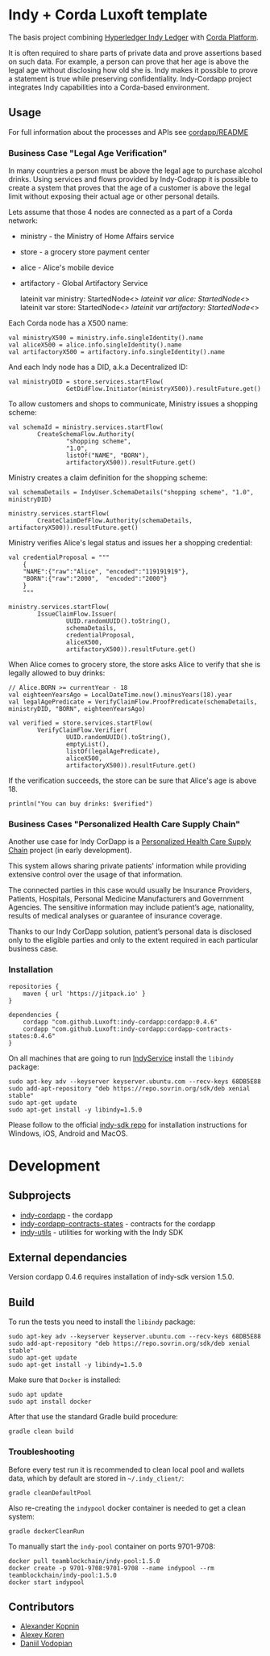 # Indy + Corda Luxoft template

The basis project combining [Hyperledger Indy Ledger](https://www.hyperledger.org/projects/hyperledger-indy) with [Corda Platform](https://www.corda.net/index.html).

It is often required to share parts of private data and prove assertions based on such data. 
For example, a person can prove that her age is above the legal age without disclosing how old she is.
Indy makes it possible to prove a statement is true while preserving confidentiality.
Indy-Cordapp project integrates Indy capabilities into a Corda-based environment.

## Usage

For full information about the processes and APIs see [cordapp/README](cordapp/README.md)

### Business Case "Legal Age Verification"
   
In many countries a person must be above the legal age to purchase alcohol drinks.
Using services and flows provided by Indy-Codrapp it is possible to create a system 
that proves that the age of a customer is above the legal limit without exposing their actual age or other personal details.
   
Lets assume that those 4 nodes are connected as a part of a Corda network:
 - ministry - the Ministry of Home Affairs service
 - store    - a grocery store payment center
 - alice    - Alice's mobile device
 - artifactory - Global Artifactory Service
 

    lateinit var ministry: StartedNode<*>
    lateinit var alice: StartedNode<*>
    lateinit var store: StartedNode<*>
    lateinit var artifactory: StartedNode<*>
    
Each Corda node has a X500 name:
    
    val ministryX500 = ministry.info.singleIdentity().name
    val aliceX500 = alice.info.singleIdentity().name
    val artifactoryX500 = artifactory.info.singleIdentity().name

And each Indy node has a DID, a.k.a Decentralized ID:

    val ministryDID = store.services.startFlow(
                    GetDidFlow.Initiator(ministryX500)).resultFuture.get()

To allow customers and shops to communicate, Ministry issues a shopping scheme:

    val schemaId = ministry.services.startFlow(
            CreateSchemaFlow.Authority(
                    "shopping scheme",
                    "1.0",
                    listOf("NAME", "BORN"),
                    artifactoryX500)).resultFuture.get()

Ministry creates a claim definition for the shopping scheme:

    val schemaDetails = IndyUser.SchemaDetails("shopping scheme", "1.0", ministryDID)

    ministry.services.startFlow(
            CreateClaimDefFlow.Authority(schemaDetails, artifactoryX500)).resultFuture.get()

Ministry verifies Alice's legal status and issues her a shopping credential:

    val credentialProposal = """
        {
        "NAME":{"raw":"Alice", "encoded":"119191919"},
        "BORN":{"raw":"2000",  "encoded":"2000"}
        }
        """

    ministry.services.startFlow(
            IssueClaimFlow.Issuer(
                    UUID.randomUUID().toString(),
                    schemaDetails,
                    credentialProposal,
                    aliceX500,
                    artifactoryX500)).resultFuture.get()

When Alice comes to grocery store, the store asks Alice to verify that she is legally allowed to buy drinks:

    // Alice.BORN >= currentYear - 18
    val eighteenYearsAgo = LocalDateTime.now().minusYears(18).year
    val legalAgePredicate = VerifyClaimFlow.ProofPredicate(schemaDetails, ministryDID, "BORN", eighteenYearsAgo)

    val verified = store.services.startFlow(
            VerifyClaimFlow.Verifier(
                    UUID.randomUUID().toString(),
                    emptyList(),
                    listOf(legalAgePredicate),
                    aliceX500,
                    artifactoryX500)).resultFuture.get()

If the verification succeeds, the store can be sure that Alice's age is above 18.

    println("You can buy drinks: $verified")
    

### Business Cases "Personalized Health Care Supply Chain"

Another use case for Indy CorDapp is a [Personalized Health Care Supply Chain](https://luxproject.luxoft.com/stash/projects/BLCSMPL/repos/poc-supply-chain/browse) project (in early development).

This system allows sharing private patients' information while providing extensive control over the usage of that information.

The connected parties in this case would usually be Insurance Providers, Patients, Hospitals, Personal Medicine Manufacturers and Government Agencies.
The sensitive information may include patient’s age, nationality, results of medical analyses or guarantee of insurance coverage.

Thanks to our Indy CorDapp solution, patient’s personal data is disclosed only to the eligible parties and only to the extent required in each particular business case.

### Installation

    repositories {
        maven { url 'https://jitpack.io' }
    }

    dependencies {
        cordapp "com.github.Luxoft:indy-cordapp:cordapp:0.4.6"
        cordapp "com.github.Luxoft:indy-cordapp:cordapp-contracts-states:0.4.6"
    }

On all machines that are going to run [IndyService](cordapp/README.md#services) install the `libindy` package:

    sudo apt-key adv --keyserver keyserver.ubuntu.com --recv-keys 68DB5E88
    sudo add-apt-repository "deb https://repo.sovrin.org/sdk/deb xenial stable"
    sudo apt-get update
    sudo apt-get install -y libindy=1.5.0
    
Please follow to the official [indy-sdk repo](https://github.com/hyperledger/indy-sdk#installing-the-sdk) 
for installation instructions for Windows, iOS, Android and MacOS.

# Development
 

## Subprojects

- [indy-cordapp](cordapp/README.md) - the cordapp
- [indy-cordapp-contracts-states](cordapp-contracts-states/README.md) - contracts for the cordapp
- [indy-utils](indy-utils/README.md) - utilities for working with the Indy SDK

## External dependancies

Version cordapp 0.4.6 requires installation of indy-sdk version 1.5.0.

## Build

To run the tests you need to install the `libindy` package:

    sudo apt-key adv --keyserver keyserver.ubuntu.com --recv-keys 68DB5E88
    sudo add-apt-repository "deb https://repo.sovrin.org/sdk/deb xenial stable"
    sudo apt-get update
    sudo apt-get install -y libindy=1.5.0
    
Make sure that `Docker` is installed:

    sudo apt update
    sudo apt install docker
    
After that use the standard Gradle build procedure:

    gradle clean build
    
### Troubleshooting    
    
Before every test run it is recommended to clean local pool and wallets data, which by default are stored in `~/.indy_client/`:

    gradle cleanDefaultPool
    
Also re-creating the `indypool` docker container is needed to get a clean system:

    gradle dockerCleanRun

To manually start the `indy-pool` container on ports 9701-9708: 

    docker pull teamblockchain/indy-pool:1.5.0
    docker create -p 9701-9708:9701-9708 --name indypool --rm teamblockchain/indy-pool:1.5.0
    docker start indypool
    
## Contributors

- [Alexander Kopnin](https://github.com/alkopnin)
- [Alexey Koren](https://github.com/alexeykoren)
- [Daniil Vodopian](https://github.com/voddan/)
